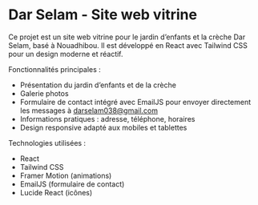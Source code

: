 Dar Selam - Site web vitrine
============================

Ce projet est un site web vitrine pour le jardin d’enfants et la crèche Dar Selam, basé à Nouadhibou. 
Il est développé en React avec Tailwind CSS pour un design moderne et réactif. 

Fonctionnalités principales :
- Présentation du jardin d’enfants et de la crèche
- Galerie photos
- Formulaire de contact intégré avec EmailJS pour envoyer directement les messages à darselam038@gmail.com
- Informations pratiques : adresse, téléphone, horaires
- Design responsive adapté aux mobiles et tablettes

Technologies utilisées :
- React
- Tailwind CSS
- Framer Motion (animations)
- EmailJS (formulaire de contact)
- Lucide React (icônes)


